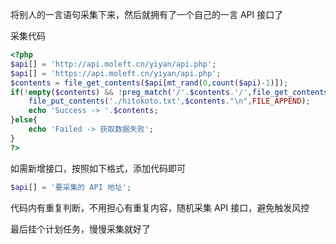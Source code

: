 将别人的一言语句采集下来，然后就拥有了一个自己的一言 API 接口了

采集代码
```php
<?php
$api[] = 'http://api.moleft.cn/yiyan/api.php';
$api[] = 'https://api.moleft.cn/yiyan/api.php';
$contents = file_get_contents($api[mt_rand(0,count($api)-1)]);
if(!empty($contents) && !preg_match('/'.$contents.'/',file_get_contents('./hitokoto.txt'))){
    file_put_contents('./hitokoto.txt',$contents."\n",FILE_APPEND);
    echo 'Success -> '.$contents;
}else{
    echo 'Failed -> 获取数据失败';   
}
?>
```

如需新增接口，按照如下格式，添加代码即可
```php
$api[] = '要采集的 API 地址';
```

代码内有重复判断，不用担心有重复内容，随机采集 API 接口，避免触发风控

最后挂个计划任务，慢慢采集就好了